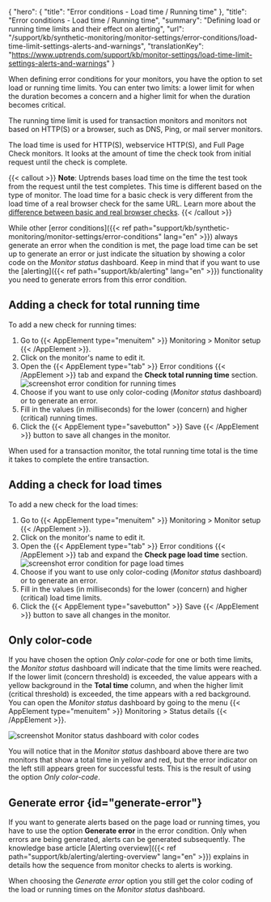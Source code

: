 {
  "hero": {
    "title": "Error conditions - Load time / Running time"
  },
  "title": "Error conditions - Load time / Running time",
  "summary": "Defining load or running time limits and their effect on alerting",
  "url": "/support/kb/synthetic-monitoring/monitor-settings/error-conditions/load-time-limit-settings-alerts-and-warnings",
  "translationKey": "https://www.uptrends.com/support/kb/monitor-settings/load-time-limit-settings-alerts-and-warnings"
}

When defining error conditions for your monitors, you have the option to set load or running time limits. You can enter two limits: a lower limit for when the duration becomes a concern and a higher limit for when the duration becomes critical.

The running time limit is used for transaction monitors and monitors not based on HTTP(S) or a browser, such as DNS, Ping, or mail server monitors.

The load time is used for HTTP(S), webservice HTTP(S), and Full Page Check monitors. It looks at the amount of time the check took from initial request until the check is complete. 

{{< callout >}}
**Note**: Uptrends bases load time on the time the test took from the request until the test completes. This time is different based on the type of monitor. The load time for a basic check is very different from the load time of a real browser check for the same URL. Learn more about the [difference between basic and real browser checks](/support/kb/synthetic-monitoring/monitor-settings/basic-webpage-checks-versus-real-browser-checks).
{{< /callout >}}

While other [error conditions]({{< ref path="support/kb/synthetic-monitoring/monitor-settings/error-conditions" lang="en" >}}) always generate an error when the condition is met, the page load time can be set up to generate an error or just indicate the situation by showing a color code on the *Monitor status* dashboard. Keep in mind that if you want to use the [alerting]({{< ref path="support/kb/alerting" lang="en" >}}) functionality you need to generate errors from this error condition. 

## Adding a check for total running time

To add a new check for running times:

1. Go to {{< AppElement type="menuitem" >}} Monitoring > Monitor setup {{< /AppElement >}}.
2. Click on the monitor's name to edit it.
3. Open the {{< AppElement type="tab" >}} Error conditions {{< /AppElement >}} tab and expand the **Check total running time** section.
   ![screenshot error condition for running times](/img/content/scr_errorconditions-running-times.min.png)
4. Choose if you want to use only color-coding (*Monitor status* dashboard) or to generate an error.
5. Fill in the values (in milliseconds) for the lower (concern) and higher (critical) running times.
6. Click the {{< AppElement type="savebutton" >}} Save {{< /AppElement >}} button to save all changes in the monitor.

When used for a transaction monitor, the total running time total is the time it takes to complete the entire transaction.

## Adding a check for load times

To add a new check for the load times:

1. Go to {{< AppElement type="menuitem" >}} Monitoring > Monitor setup {{< /AppElement >}}.
2. Click on the monitor's name to edit it.
3. Open the {{< AppElement type="tab" >}} Error conditions {{< /AppElement >}} tab and expand the **Check page load time** section.
   ![screenshot error condition for page load times](/img/content/scr_errorconditions-load-times.min.png)
4. Choose if you want to use only color-coding (*Monitor status* dashboard) or to generate an error.
5. Fill in the values (in milliseconds) for the lower (concern) and higher (critical) load time limits.
6. Click the {{< AppElement type="savebutton" >}} Save {{< /AppElement >}} button to save all changes in the monitor.

## Only color-code

If you have chosen the option *Only color-code* for one or both time limits, the *Monitor status* dashboard will indicate that the time limits were reached. If the lower limit (concern threshold) is exceeded, the value appears with a yellow background in the **Total time** column, and when the higher limit (critical threshold) is exceeded, the time appears with a red background. You can open the *Monitor status* dashboard by going to the menu {{< AppElement type="menuitem" >}} Monitoring > Status details {{< /AppElement >}}.

![screenshot Monitor status dashboard with color codes](/img/content/scr_errorconditions-colorcode-loadtime.min.png)

You will notice that in the *Monitor status* dashboard above there are two monitors that show a total time in yellow and red, but the error indicator on the left still appears green for successful tests. This is the result of using the option *Only color-code*.

## Generate error {id="generate-error"}

If you want to generate alerts based on the page load or running times, you have to use the option **Generate error** in the error condition. Only when errors are being generated, alerts can be generated subsequently. The knowledge base article [Alerting overview]({{< ref path="support/kb/alerting/alerting-overview" lang="en" >}}) explains in details how the sequence from monitor checks to alerts is working.

When choosing the *Generate error* option you still get the color coding of the load or running times on the *Monitor status* dashboard.
